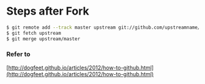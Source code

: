 # Steps after Fork

```bash
$ git remote add --track master upstream git://github.com/upstreamname/projectname.git # original repo
$ git fetch upstream
$ git merge upstream/master
```

### Refer to

[http://dogfeet.github.io/articles/2012/how-to-github.html](http://dogfeet.github.io/articles/2012/how-to-github.html)
